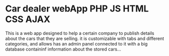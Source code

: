 # Car dealer webApp PHP JS HTML CSS AJAX
 This is a web app designed to help a certain company to publish details about the cars that they are selling. it is customizable with tabs and different categories, and allows has an admin panel connected to it with a big database containinf information about the stored cars...
